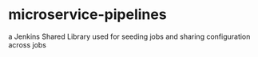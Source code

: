 # microservice-pipelines
a Jenkins Shared Library used for seeding jobs and sharing configuration across jobs
